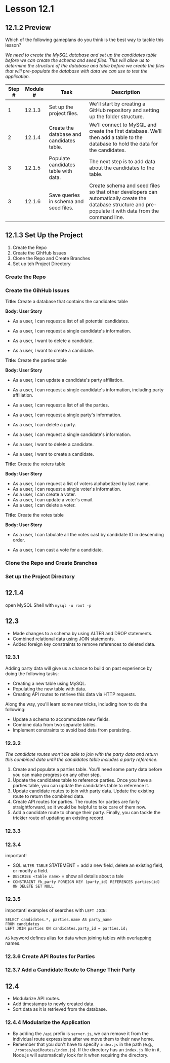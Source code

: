# Lesson 12.1

## 12.1.2 Preview

Which of the following gameplans do you think is the best way to tackle this lesson?

_We need to create the MySQL database and set up the candidates table before we can create the schema and seed files. This will allow us to determine the structure of the database and table before we create the files that will pre-populate the database with data we can use to test the application._

| Step # | Module # | Task                                      | Description                                                                                                                                                |
| ------ | -------- | ----------------------------------------- | ---------------------------------------------------------------------------------------------------------------------------------------------------------- |
| 1      | 12.1.3   | Set up the project files.                 | We'll start by creating a GitHub repository and setting up the folder structure.                                                                           |
| 2      | 12.1.4   | Create the database and candidates table. | We’ll connect to MySQL and create the first database. We’ll then add a table to the database to hold the data for the candidates.                          |
| 3      | 12.1.5   | Populate candidates table with data.      | The next step is to add data about the candidates to the table.                                                                                            |
| 3      | 12.1.6   | Save queries in schema and seed files.    | Create schema and seed files so that other developers can automatically create the database structure and pre-populate it with data from the command line. |

## 12.1.3 Set Up the Project

1. Create the Repo
1. Create the GihHub Issues
1. Clone the Repo and Create Branches
1. Set up teh Project Directory

### Create the Repo

### Create the GihHub Issues

**Title:**
Create a database that contains the candidates table

**Body:**
**User Story**

-   As a user, I can request a list of all potential candidates.

-   As a user, I can request a single candidate's information.

-   As a user, I want to delete a candidate.

-   As a user, I want to create a candidate.

**Title:**
Create the parties table

**Body:**
**User Story**

-   As a user, I can update a candidate's party affiliation.

-   As a user, I can request a single candidate's information, including party affiliation.

-   As a user, I can request a list of all the parties.

-   As a user, I can request a single party's information.

-   As a user, I can delete a party.

-   As a user, I can request a single candidate's information.

-   As a user, I want to delete a candidate.

-   As a user, I want to create a candidate.

**Title:**
Create the voters table

**Body:**
**User Story**

-   As a user, I can request a list of voters alphabetized by last name.
-   As a user, I can request a single voter's information.
-   As a user, I can create a voter.
-   As a user, I can update a voter's email.
-   As a user, I can delete a voter.

**Title:**
Create the votes table

**Body:**
**User Story**

-   As a user, I can tabulate all the votes cast by candidate ID in descending order.

-   As a user, I can cast a vote for a candidate.

### Clone the Repo and Create Branches

### Set up the Project Directory

## 12.1.4

open MySQL Shell with `mysql -u root -p`

## 12.3

-   Made changes to a schema by using ALTER and DROP statements.
-   Combined relational data using JOIN statements.
-   Added foreign key constraints to remove references to deleted data.

### 12.3.1

Adding party data will give us a chance to build on past experience by doing the following tasks:

-   Creating a new table using MySQL.
-   Populating the new table with data.
-   Creating API routes to retrieve this data via HTTP requests.

Along the way, you'll learn some new tricks, including how to do the following:

-   Update a schema to accommodate new fields.
-   Combine data from two separate tables.
-   Implement constraints to avoid bad data from persisting.

### 12.3.2

_The candidate routes won’t be able to join with the party data and return this combined data until the candidates table includes a party reference._

1. Create and populate a parties table. You'll need some party data before you can make progress on any other step.
1. Update the candidates table to reference parties. Once you have a parties table, you can update the candidates table to reference it.
1. Update candidate routes to join with party data. Update the existing route to return the combined data.
1. Create API routes for parties. The routes for parties are fairly straightforward, so it would be helpful to take care of them now.
1. Add a candidate route to change their party. Finally, you can tackle the trickier route of updating an existing record.

### 12.3.3

### 12.3.4

important!

-   SQL `ALTER TABLE` STATEMENT = add a new field, delete an existing field, or modify a field.
-   `DESCRIBE <table name>` = show all details about a tale
-   `CONSTRAINT fk_party FOREIGN KEY (party_id) REFERENCES parties(id) ON DELETE SET NULL`

### 12.3.5

important!
examples of searches with `LEFT JOIN`:

```
SELECT candidates.*, parties.name AS party_name
FROM candidates
LEFT JOIN parties ON candidates.party_id = parties.id;
```

`AS` keyword defines alias for data when joining tables with overlapping names.

### 12.3.6 Create API Routes for Parties

### 12.3.7 Add a Candidate Route to Change Their Party

## 12.4

-   Modularize API routes.
-   Add timestamps to newly created data.
-   Sort data as it is retrieved from the database.

### 12.4.4 Modularize the Application

-   By adding the `/api` prefix is `server.js`, we can remove it from the individual route expressions after we move them to their new home.
-   Remember that you don't have to specify `index.js` in the path (e.g., `./routes/apiRoutes/index.js`). If the directory has an `index.js` file in it, Node.js will automatically look for it when requiring the directory.
